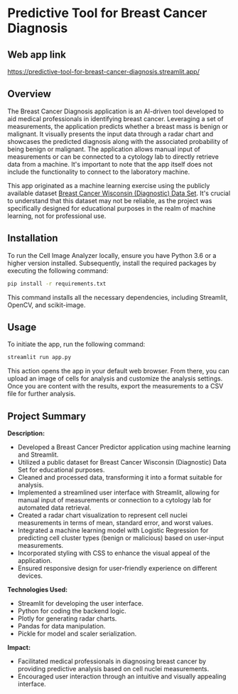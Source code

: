 # Predictive Tool for Breast Cancer Diagnosis

## Web app link

https://predictive-tool-for-breast-cancer-diagnosis.streamlit.app/

## Overview


The Breast Cancer Diagnosis application is an AI-driven tool developed to aid medical professionals in identifying breast cancer. Leveraging a set of measurements, the application predicts whether a breast mass is benign or malignant. It visually presents the input data through a radar chart and showcases the predicted diagnosis along with the associated probability of being benign or malignant. The application allows manual input of measurements or can be connected to a cytology lab to directly retrieve data from a machine. It's important to note that the app itself does not include the functionality to connect to the laboratory machine.

This app originated as a machine learning exercise using the publicly available dataset [Breast Cancer Wisconsin (Diagnostic) Data Set](https://www.kaggle.com/datasets/uciml/breast-cancer-wisconsin-data). It's crucial to understand that this dataset may not be reliable, as the project was specifically designed for educational purposes in the realm of machine learning, not for professional use.


## Installation

To run the Cell Image Analyzer locally, ensure you have Python 3.6 or a higher version installed. Subsequently, install the required packages by executing the following command:

```bash
pip install -r requirements.txt
```

This command installs all the necessary dependencies, including Streamlit, OpenCV, and scikit-image.

## Usage
To initiate the app, run the following command:

```bash
streamlit run app.py
```

This action opens the app in your default web browser. From there, you can upload an image of cells for analysis and customize the analysis settings. Once you are content with the results, export the measurements to a CSV file for further analysis.

## Project Summary

**Description:**
- Developed a Breast Cancer Predictor application using machine learning and Streamlit.
- Utilized a public dataset for Breast Cancer Wisconsin (Diagnostic) Data Set for educational purposes.
- Cleaned and processed data, transforming it into a format suitable for analysis.
- Implemented a streamlined user interface with Streamlit, allowing for manual input of measurements or connection to a cytology lab for automated data retrieval.
- Created a radar chart visualization to represent cell nuclei measurements in terms of mean, standard error, and worst values.
- Integrated a machine learning model with Logistic Regression for predicting cell cluster types (benign or malicious) based on user-input measurements.
- Incorporated styling with CSS to enhance the visual appeal of the application.
- Ensured responsive design for user-friendly experience on different devices.

**Technologies Used:**
- Streamlit for developing the user interface.
- Python for coding the backend logic.
- Plotly for generating radar charts.
- Pandas for data manipulation.
- Pickle for model and scaler serialization.

**Impact:**
- Facilitated medical professionals in diagnosing breast cancer by providing predictive analysis based on cell nuclei measurements.
- Encouraged user interaction through an intuitive and visually appealing interface.
